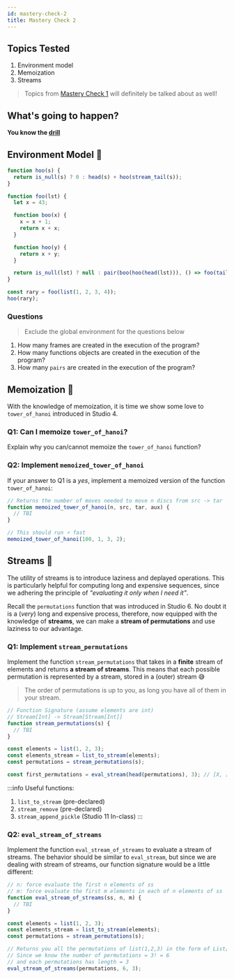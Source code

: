 ```yaml
---
id: mastery-check-2
title: Mastery Check 2
---
```


## Topics Tested

1. Environment model
2. Memoization
3. Streams

> Topics from [Mastery Check 1](/mastery-check/mastery-check-1#topics-tested) will definitely be talked about as well!

## What's going to happen?

**You know the [drill](/mastery-check/mastery-check-1#whats-going-to-happen)**

## Environment Model 🌲

```javascript
function hoo(s) {
  return is_null(s) ? 0 : head(s) + hoo(stream_tail(s));
}

function foo(lst) {
  let x = 43;

  function boo(x) {
    x = x + 1;
    return x + x;
  }

  function hoo(y) {
    return x + y;
  }

  return is_null(lst) ? null : pair(boo(hoo(head(lst))), () => foo(tail(lst)));
}

const rary = foo(list(1, 2, 3, 4));
hoo(rary);
```

### Questions

> Exclude the global environment for the questions below

1. How many frames are created in the execution of the program?
2. How many functions objects are created in the execution of the program?
3. How many `pairs` are created in the execution of the program?

## Memoization 🧠

With the knowledge of memoization, it is time we show some love to `tower_of_hanoi` introduced in Studio 4.

### Q1: Can I memoize `tower_of_hanoi`?

Explain why you can/cannot memoize the `tower_of_hanoi` function?

### Q2: Implement `memoized_tower_of_hanoi`

If your answer to Q1 is a _yes_, implement a memoized version of the function `tower_of_hanoi`:

```javascript
// Returns the number of moves needed to move n discs from src -> tar
function memoized_tower_of_hanoi(n, src, tar, aux) {
  // TBI
}

// This should run ⚡️ fast
memoized_tower_of_hanoi(100, 1, 3, 2);
```

## Streams 🌊

The utility of streams is to introduce laziness and deplayed operations. This is particularly helpful for computing long and expensive sequences, since we adhering the principle of _"evaluating it only when I need it"_.

Recall the `permutations` function that was introduced in Studio 6. No doubt it is a (_very_) long and expensive process, therefore, now equipped with the knowledge of **streams**, we can make a **stream of permutations** and use laziness to our advantage.

### Q1: Implement `stream_permutations`

Implement the function `stream_permutations` that takes in a **finite** stream of elements and returns **a stream of streams**. This means that each possible permutation is represented by a stream, stored in a (outer) stream 😅

> The order of permutations is up to you, as long you have all of them in your stream.

```javascript
// Function Signature (assume elements are int)
// Stream[Int] -> Stream[Stream[Int]]
function stream_permutations(s) {
  // TBI
}

const elements = list(1, 2, 3);
const elements_stream = list_to_stream(elements);
const permutations = stream_permutations(s);

const first_permutations = eval_stream(head(permutations), 3); // [X, [Y, [Z, null]]]
```

:::info
Useful functions:

1. `list_to_stream` (pre-declared)
2. `stream_remove` (pre-declared)
3. `stream_append_pickle` (Studio 11 In-class)
   :::

### Q2: `eval_stream_of_streams`

Implement the function `eval_stream_of_streams` to evaluate a stream of streams. The behavior should be similar to `eval_stream`, but since we are dealing with stream of streams, our function signature would be a little different:

```javascript
// n: force evaluate the first n elements of ss
// m: force evaluate the first m elements in each of n elements of ss
function eval_stream_of_streams(ss, n, m) {
  // TBI
}

const elements = list(1, 2, 3);
const elements_stream = list_to_stream(elements);
const permutations = stream_permutations(s);

// Returns you all the permutations of list(1,2,3) in the form of List[List[int]]
// Since we know the number of permutations = 3! = 6
// and each permutations has length = 3
eval_stream_of_streams(permutations, 6, 3);
```
